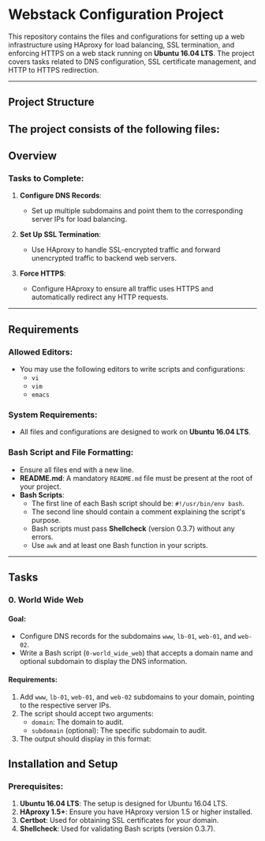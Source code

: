 # Webstack Configuration Project

This repository contains the files and configurations for setting up a web infrastructure using HAproxy for load balancing, SSL termination, and enforcing HTTPS on a web stack running on **Ubuntu 16.04 LTS**. The project covers tasks related to DNS configuration, SSL certificate management, and HTTP to HTTPS redirection.

---

## Project Structure

The project consists of the following files:
---

## Overview

### Tasks to Complete:
1. **Configure DNS Records**:
   - Set up multiple subdomains and point them to the corresponding server IPs for load balancing.
   
2. **Set Up SSL Termination**:
   - Use HAproxy to handle SSL-encrypted traffic and forward unencrypted traffic to backend web servers.

3. **Force HTTPS**:
   - Configure HAproxy to ensure all traffic uses HTTPS and automatically redirect any HTTP requests.

---

## Requirements

### Allowed Editors:
- You may use the following editors to write scripts and configurations:
  - `vi`
  - `vim`
  - `emacs`

### System Requirements:
- All files and configurations are designed to work on **Ubuntu 16.04 LTS**.

### Bash Script and File Formatting:
- Ensure all files end with a new line.
- **README.md**: A mandatory `README.md` file must be present at the root of your project.
- **Bash Scripts**:
  - The first line of each Bash script should be: `#!/usr/bin/env bash`.
  - The second line should contain a comment explaining the script's purpose.
  - Bash scripts must pass **Shellcheck** (version 0.3.7) without any errors.
  - Use `awk` and at least one Bash function in your scripts.

---

## Tasks

### 0. **World Wide Web**
#### Goal:
- Configure DNS records for the subdomains `www`, `lb-01`, `web-01`, and `web-02`.
- Write a Bash script (`0-world_wide_web`) that accepts a domain name and optional subdomain to display the DNS information.

#### Requirements:
1. Add `www`, `lb-01`, `web-01`, and `web-02` subdomains to your domain, pointing to the respective server IPs.
2. The script should accept two arguments:
   - `domain`: The domain to audit.
   - `subdomain` (optional): The specific subdomain to audit.
3. The output should display in this format:


## Installation and Setup

### Prerequisites:
1. **Ubuntu 16.04 LTS**: The setup is designed for Ubuntu 16.04 LTS.
2. **HAproxy 1.5+**: Ensure you have HAproxy version 1.5 or higher installed.
3. **Certbot**: Used for obtaining SSL certificates for your domain.
4. **Shellcheck**: Used for validating Bash scripts (version 0.3.7).
